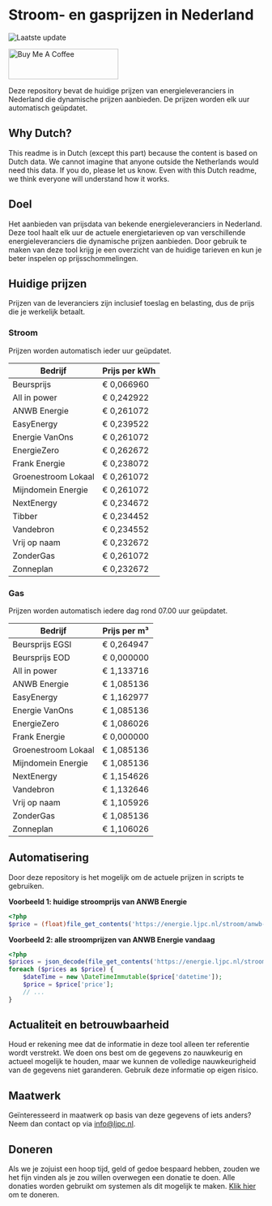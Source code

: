 # Stroom- en gasprijzen in Nederland

![Laatste update](https://img.shields.io/badge/laatste%20update-2024--03--08%2001%3A00%20CET-brightgreen)

<a href="https://www.buymeacoffee.com/Lars-" target="_blank"><img src="https://cdn.buymeacoffee.com/buttons/v2/default-orange.png" alt="Buy Me A Coffee" height="60" style="height: 60px !important;width: 217px !important;" ></a>

Deze repository bevat de huidige prijzen van energieleveranciers in Nederland die dynamische prijzen aanbieden. De prijzen worden elk uur automatisch geüpdatet.

## Why Dutch?

This readme is in Dutch (except this part) because the content is based on Dutch data. We cannot imagine that anyone outside the Netherlands would need this data. If you do, please let us know. Even with this Dutch readme, we think
everyone will understand how it works.

## Doel

Het aanbieden van prijsdata van bekende energieleveranciers in Nederland. Deze tool haalt elk uur de actuele energietarieven op van verschillende energieleveranciers die dynamische prijzen aanbieden. Door gebruik te maken van deze tool
krijg je een overzicht van de huidige tarieven en kun je beter inspelen op prijsschommelingen.

## Huidige prijzen

Prijzen van de leveranciers zijn inclusief toeslag en belasting, dus de prijs die je werkelijk betaalt.

### Stroom

Prijzen worden automatisch ieder uur geüpdatet.

 Bedrijf | Prijs per kWh 
---------|---------------
Beursprijs | € 0,066960
All in power | € 0,242922
ANWB Energie | € 0,261072
EasyEnergy | € 0,239522
Energie VanOns | € 0,261072
EnergieZero | € 0,262672
Frank Energie | € 0,238072
Groenestroom Lokaal | € 0,261072
Mijndomein Energie | € 0,261072
NextEnergy | € 0,234672
Tibber | € 0,234452
Vandebron | € 0,234552
Vrij op naam | € 0,232672
ZonderGas | € 0,261072
Zonneplan | € 0,232672


### Gas

Prijzen worden automatisch iedere dag rond 07.00 uur geüpdatet.

 Bedrijf | Prijs per m³ 
---------|--------------
Beursprijs EGSI | € 0,264947
Beursprijs EOD | € 0,000000
All in power | € 1,133716
ANWB Energie | € 1,085136
EasyEnergy | € 1,162977
Energie VanOns | € 1,085136
EnergieZero | € 1,086026
Frank Energie | € 0,000000
Groenestroom Lokaal | € 1,085136
Mijndomein Energie | € 1,085136
NextEnergy | € 1,154626
Vandebron | € 1,132646
Vrij op naam | € 1,105926
ZonderGas | € 1,085136
Zonneplan | € 1,106026


## Automatisering

Door deze repository is het mogelijk om de actuele prijzen in scripts te gebruiken.

**Voorbeeld 1: huidige stroomprijs van ANWB Energie**

```php
<?php
$price = (float)file_get_contents('https://energie.ljpc.nl/stroom/anwb-energie-nu.txt');

```

**Voorbeeld 2: alle stroomprijzen van ANWB Energie vandaag**

```php
<?php
$prices = json_decode(file_get_contents('https://energie.ljpc.nl/stroom/all-in-power-vandaag.json'),true);
foreach ($prices as $price) {
    $dateTime = new \DateTimeImmutable($price['datetime']);
    $price = $price['price'];
    // ...
}
```

## Actualiteit en betrouwbaarheid

Houd er rekening mee dat de informatie in deze tool alleen ter referentie wordt verstrekt. We doen ons best om de gegevens zo nauwkeurig en actueel mogelijk te houden, maar we kunnen de volledige nauwkeurigheid van de gegevens niet
garanderen. Gebruik deze informatie op eigen risico.

## Maatwerk

Geïnteresseerd in maatwerk op basis van deze gegevens of iets anders? Neem dan contact op
via [info@ljpc.nl](mailto:info@ljpc.nl?subject=Energie%20prijzen).

## Doneren

Als we je zojuist een hoop tijd, geld of gedoe bespaard hebben, zouden we het fijn vinden als je zou willen overwegen een
donatie te doen. Alle donaties worden gebruikt om systemen als dit mogelijk te
maken. [Klik hier](https://www.buymeacoffee.com/Lars-) om te doneren.
